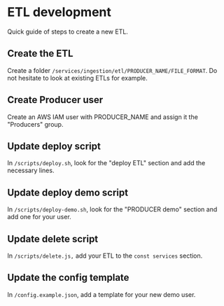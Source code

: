 # ETL development

Quick guide of steps to create a new ETL.

## Create the ETL

Create a folder `/services/ingestion/etl/PRODUCER_NAME/FILE_FORMAT`.
Do not hesitate to look at existing ETLs for example.

## Create Producer user

Create an AWS IAM user with PRODUCER_NAME and assign it the "Producers" group.

## Update deploy script

In `/scripts/deploy.sh`, look for the "deploy ETL" section and add the necessary lines.

## Update deploy demo script

In `/scripts/deploy-demo.sh`, look for the "PRODUCER demo" section and add one for your user.

## Update delete script

In `/scripts/delete.js,` add your ETL to the `const services` section.

## Update the config template

In `/config.example.json`, add a template for your new demo user.
